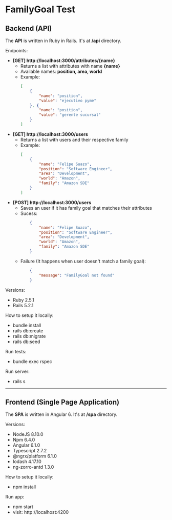 # FamilyGoal Test

## Backend (API)

The **API** is written in Ruby in Rails. It's at **/api** directory.

Endpoints:
 - **[GET] http://localhost:3000/attributes/{name}**
    - Returns a list with attributes with name **{name}**
    - Available names: **position, area, world**
    - Example:
        ```json
        [
            {
                "name": "position",
                "value": "ejecutivo pyme"
            }, {
                "name": "position",
                "value": "gerente sucursal"
            }
        ]
        ```
- **[GET] http://localhost:3000/users**
    - Returns a list with users and their respective family
    - Example:
        ```json
        [
            {
                "name": "Felipe Suazo",
                "position": "Software Engineer",
                "area": "Development",
                "world": "Amazon",
                "family": "Amazon SDE"
            }
        ]
        ```
- **[POST] http://localhost:3000/users**
    - Saves an user if it has family goal that matches their attributes
    - Sucess:
        ```json
            {
                "name": "Felipe Suazo",
                "position": "Software Engineer",
                "area": "Development",
                "world": "Amazon",
                "family": "Amazon SDE"
            }
        ```
    - Failure (It happens when user doesn't match a family goal):
        ```json
            {
                "message": "FamilyGoal not found"
            }
        ```

Versions:
 - Ruby 2.5.1
 - Rails 5.2.1

How to setup it locally:
 
- bundle install
- rails db:create
- rails db:migrate
- rails db:seed

Run tests:
 - bundle exec rspec

Run server:
- rails s

-----
## Frontend (Single Page Application)

The **SPA** is written in Angular 6. It's at **/spa** directory.

Versions:
 - NodeJS 8.10.0
 - Npm 6.4.0
 - Angular 6.1.0
 - Typescript 2.7.2
 - @ngrx/platform 6.1.0
 - lodash 4.17.10
 - ng-zorro-antd 1.3.0

How to setup it locally:
 - npm install

Run app:
 - npm start
 - visit: http://localhost:4200